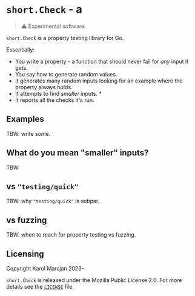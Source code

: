 # `short.Check` - a

> :warning: Experimental software.

`short.Check` is a property testing library for Go.

Essentially:

* You write a property - a function that should never fail for _any_ input it gets.
* You say how to generate random values.
* It generates many random inputs looking for an example where the property always holds.
* It attempts to find _smaller_ inputs.
    *
* It reports all the checks it's run.

## Examples

TBW: write some.

## What do you mean "smaller" inputs?

TBW:

## vs `"testing/quick"`

TBW: why `"testing/quick"` is subpar.

## vs fuzzing

TBW: when to reach for property testing vs fuzzing.

## Licensing

Copyright Karol Marcjan 2023-

`short.Check` is released under the Mozilla Public License 2.0.
For more details see the [`LICENSE`] file.

[`LICENSE`]: ./LICENSE
